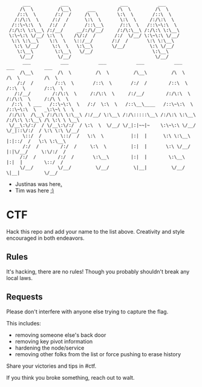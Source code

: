 
```
      ___           ___                   ___           ___
     /\  \         /\__\      ___        /\  \         /\  \
    /::\  \       /:/  /     /\  \       \:\  \       /::\  \
   /:/\:\  \     /:/  /      \:\  \       \:\  \     /:/\:\  \
  /::\~\:\  \   /:/  /       /::\__\      /::\  \   /::\~\:\  \
 /:/\:\ \:\__\ /:/__/     __/:/\/__/     /:/\:\__\ /:/\:\ \:\__\
 \:\~\:\ \/__/ \:\  \    /\/:/  /       /:/  \/__/ \:\~\:\ \/__/
  \:\ \:\__\    \:\  \   \::/__/       /:/  /       \:\ \:\__\
   \:\ \/__/     \:\  \   \:\__\       \/__/         \:\ \/__/
    \:\__\        \:\__\   \/__/                      \:\__\
     \/__/         \/__/                               \/__/
      ___           ___           ___           ___           ___           ___           ___
     /\__\         /\  \         /\  \         /\__\         /\  \         /\  \         /\  \
    /:/  /        /::\  \       /::\  \       /:/  /        /::\  \       /::\  \       /::\  \
   /:/__/        /:/\:\  \     /:/\:\  \     /:/__/        /:/\:\  \     /:/\:\  \     /:/\ \  \
  /::\  \ ___   /::\~\:\  \   /:/  \:\  \   /::\__\____   /::\~\:\  \   /::\~\:\  \   _\:\~\ \  \
 /:/\:\  /\__\ /:/\:\ \:\__\ /:/__/ \:\__\ /:/\:::::\__\ /:/\:\ \:\__\ /:/\:\ \:\__\ /\ \:\ \ \__\
 \/__\:\/:/  / \/__\:\/:/  / \:\  \  \/__/ \/_|:|~~|~    \:\~\:\ \/__/ \/_|::\/:/  / \:\ \:\ \/__/
      \::/  /       \::/  /   \:\  \          |:|  |      \:\ \:\__\      |:|::/  /   \:\ \:\__\
      /:/  /        /:/  /     \:\  \         |:|  |       \:\ \/__/      |:|\/__/     \:\/:/  /
     /:/  /        /:/  /       \:\__\        |:|  |        \:\__\        |:|  |        \::/  /
     \/__/         \/__/         \/__/         \|__|         \/__/         \|__|         \/__/
```

* Justinas was here[.](https://www.youtube.com/watch?v=LDU_Txk06tM&t=75s)
* Tim was here [:)](https://www.youtube.com/watch?v=dQw4w9WgXcQ)

# CTF
Hack this repo and add your name to the list above. Creativity and style encouraged in both endeavors.

## Rules
It's hacking, there are no rules! Though you probably shouldn't break any local laws.

## Requests
Please don't interfere with anyone else trying to capture the flag.

This includes:
 - removing someone else's back door
 - removing key pivot information
 - hardening the node/service
 - removing other folks from the list or force pushing to erase history

Share your victories and tips in #ctf.

If you think you broke something, reach out to walt.
